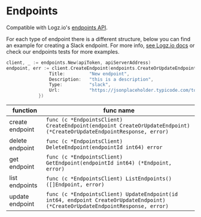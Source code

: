 # Endpoints

Compatible with Logz.io's [endpoints API](https://api-docs.logz.io/docs/logz/manage-notification-endpoints).

For each type of endpoint there is a different structure, below you can find an example for creating a Slack endpoint.
For more info, [see Logz.io docs](https://docs.logz.io/docs/user-guide/integrations/notification-endpoints/endpoints/#manage-notification-endpoints) or check our endpoints tests for more examples.

```go
client, _ := endpoints.New(apiToken, apiServerAddress)
endpoint, err := client.CreateEndpoint(endpoints.CreateOrUpdateEndpoint{
                Title:         "New endpoint",
                Description:   "this is a description",
                Type:          "slack",
                Url:           "https://jsonplaceholder.typicode.com/todos/1",
            })
```

|function|func name|
|---|---|
|create endpoint| `func (c *EndpointsClient) CreateEndpoint(endpoint CreateOrUpdateEndpoint) (*CreateOrUpdateEndpointResponse, error)` |
|delete endpoint| `func (c *EndpointsClient) DeleteEndpoint(endpointId int64) error` |
|get endpoint| `func (c *EndpointsClient) GetEndpoint(endpointId int64) (*Endpoint, error)` |
|list endpoints| `func (c *EndpointsClient) ListEndpoints() ([]Endpoint, error)` |
|update endpoint| `func (c *EndpointsClient) UpdateEndpoint(id int64, endpoint CreateOrUpdateEndpoint) (*CreateOrUpdateEndpointResponse, error)` |
